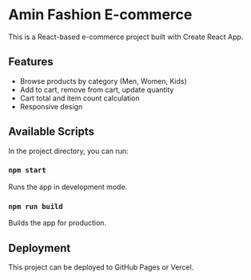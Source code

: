 # Amin Fashion E-commerce

This is a React-based e-commerce project built with Create React App.

## Features

- Browse products by category (Men, Women, Kids)
- Add to cart, remove from cart, update quantity
- Cart total and item count calculation
- Responsive design

## Available Scripts

In the project directory, you can run:

### `npm start`

Runs the app in development mode.

### `npm run build`

Builds the app for production.

## Deployment

This project can be deployed to GitHub Pages or Vercel.
